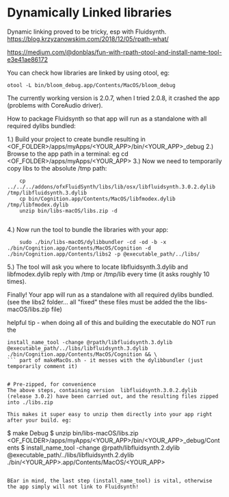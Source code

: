# Dynamically Linked libraries

Dynamic linking proved to be tricky, esp with Fluidsynth.
https://blog.krzyzanowskim.com/2018/12/05/rpath-what/

https://medium.com/@donblas/fun-with-rpath-otool-and-install-name-tool-e3e41ae86172

You can check how libraries are linked by using otool, eg:
```
otool -L bin/bloom_debug.app/Contents/MacOS/bloom_debug
```


The currently working version is 2.0.7, when I tried 2.0.8, it crashed the app (problems with CoreAudio driver).

How to package Fluidsynth so that app will run as a standalone with all required dylibs bundled:


1.) Build your project to create bundle resulting in <OF_FOLDER>/apps/myApps/<YOUR_APP>/bin/<YOUR_APP>_debug
2.) Browse to the app path in a terminal: eg cd <OF_FOLDER>/apps/myApps/<YOUR_APP>
3.) Now we need to temporarily copy libs to the absolute /tmp path:
```
    cp ../../../addons/ofxFluidSynth/libs/lib/osx/libfluidsynth.3.0.2.dylib /tmp/libfluidsynth.3.dylib 
    cp bin/Cognition.app/Contents/MacOS/libfmodex.dylib /tmp/libfmodex.dylib
    unzip bin/libs-macOS/libs.zip -d 


```
4.) Now run the tool to bundle the libraries with your app: 
```
    sudo ./bin/libs-macOS/dylibbundler -cd -od -b -x ./bin/Cognition.app/Contents/MacOS/Cognition -d ./bin/Cognition.app/Contents/libs2 -p @executable_path/../libs/
```
5.) The tool will ask you where to locate  libfluidsynth.3.dylib and libfmodex.dylib reply with /tmp or /tmp/lib every time (it asks roughly 10 times). 

Finally! Your app will run as a standalone with all required dylibs bundled. (see the libs2 folder... all "fixed" these files must be added the the libs-macOS/libs.zip file)

helpful tip - when doing all of this and building the executable do NOT run the
```
install_name_tool -change @rpath/libfluidsynth.3.dylib @executable_path/../libs/libfluidsynth.3.dylib ./bin/Cognition.app/Contents/MacOS/Cognition && \
``` part of makeMacOs.sh - it messes with the dylibbundler (just temporarily comment it)


# Pre-zipped, for convenience
The above steps, containing version  libfluidsynth.3.0.2.dylib  (release 3.0.2) have been carried out, and the resulting files zipped into ./libs.zip

This makes it super easy to unzip them directly into your app right after your build. eg:
```
$ make Debug
$ unzip bin/libs-macOS/libs.zip <OF_FOLDER>/apps/myApps/<YOUR_APP>/bin/<YOUR_APP>_debug/Contents
$ install_name_tool -change @rpath/libfluidsynth.2.dylib @executable_path/../libs/libfluidsynth.2.dylib ./bin/<YOUR_APP>.app/Contents/MacOS/<YOUR_APP> 
```

BEar in mind, the last step (install_name_tool) is vital, otherwise the app simply will not link to Fluidsynth!